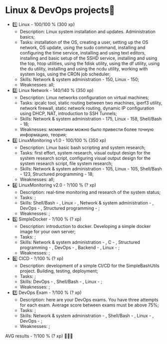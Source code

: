 # Linux & DevOps projects💜

* 1️⃣ Linux - 100/100 % (300 xp)
  * Description: Linux system installation and updates. Administration basics;
  * Tasks: installation of the OS, creating a user, setting up the OS network, OS update, using the sudo command, installing and configuring the time service, installing and using text editors, installing and basic setup of the SSHD service, installing and using the top, htop utilities, using the fdisk utility, using the df utility, using the du utility, installing and using the ncdu utility, working with system logs, using the CRON job scheduler;
  * Skills: Network & system administration - 150, Linux - 150;
  * Weaknesses: all;
* 2️⃣ Linux Network - 140/140 % (350 xp)
  * Description: Linux networks configuration on virtual machines;
  * Tasks: ipcalc tool, static routing between two machines, iperf3 utility, network firewall, static network routing, dynamic IP configuration using DHCP, NAT, introduction to SSH Tunnels;
  * Skills: Network & system administration - 175, Linux - 158, Shell/Bash - 18;
  * Weaknesses: моментами можно было привести более точную информацию, теория;
* 3️⃣ LinuxMonitoring v1.0 - 100/100 % (350 xp)
  * Description: Linux basic bash scripting and system research;
  * Tasks: first effort, system research, visual output design for the system research script, configuring visual output design for the system research script, file system research;
  * Skills: Network & system administration - 105, Linux - 105, Shell/Bash - 123, Structured programming - 18;
  * Weaknesses: all;
* 4️⃣ LinuxMonitoring v2.0 - ?/100 % (? xp)
  * Description: real-time monitoring and research of the system status;
  * Tasks: ;
  * Skills: Shell/Bash - , Linux - , Network & system administration - , DevOps - , Structured programming - ;
  * Weaknesses: ;
* 5️⃣ SimpleDocker - ?/100 % (? xp)
  * Description: introduction to docker. Developing a simple docker image for your own server;
  * Tasks: ;
  * Skills: Network & system administration - , C - , Structured programming - , DevOps - , Backend - , Linux - ;
  * Weaknesses: ;
* 6️⃣ CICD - ?/100 % (? xp)
  * Description: development of a simple CI/CD for the SimpleBashUtils project. Building, testing, deployment;
  * Tasks: ;
  * Skills: DevOps - , Shell/Bash - , Linux - ;
  * Weaknesses: ;
* 7️⃣ DevOps Exam - ?/100 % (? xp)
  * Description: here are your DevOps exams. You have three attempts for each exam. Average score between exams must be above 75%;
  * Tasks: ;
  * Skills: Network & system administration - , Shell/Bash - , Linux - , DevOps - ;
  * Weaknesses: ;

AVG results - ?/100 % (? xp) 🥇🥈🥉
